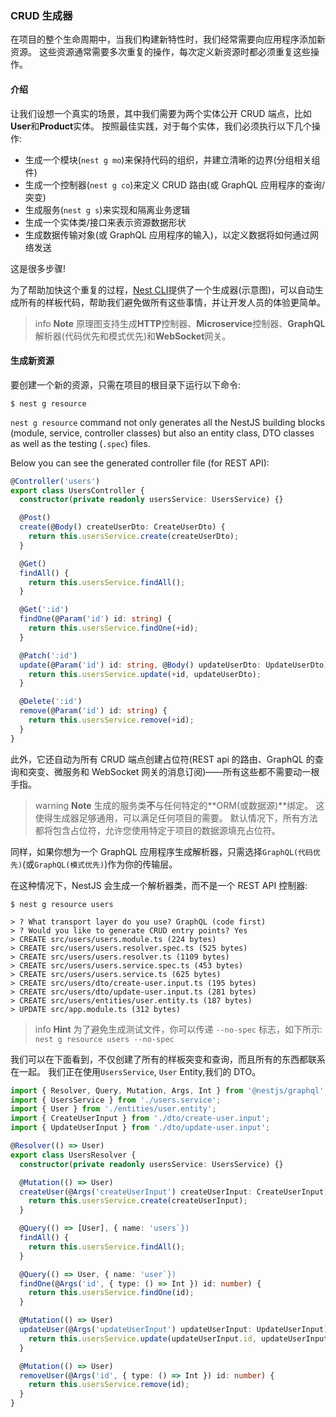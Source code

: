 ### CRUD 生成器

在项目的整个生命周期中，当我们构建新特性时，我们经常需要向应用程序添加新资源。
这些资源通常需要多次重复的操作，每次定义新资源时都必须重复这些操作。

#### 介绍

让我们设想一个真实的场景，其中我们需要为两个实体公开 CRUD 端点，比如**User**和**Product**实体。
按照最佳实践，对于每个实体，我们必须执行以下几个操作:

- 生成一个模块(`nest g mo`)来保持代码的组织，并建立清晰的边界(分组相关组件)
- 生成一个控制器(`nest g co`)来定义 CRUD 路由(或 GraphQL 应用程序的查询/突变)
- 生成服务(`nest g s`)来实现和隔离业务逻辑
- 生成一个实体类/接口来表示资源数据形状
- 生成数据传输对象(或 GraphQL 应用程序的输入)，以定义数据将如何通过网络发送

这是很多步骤!

为了帮助加快这个重复的过程，[Nest CLI](/cli/overview)提供了一个生成器(示意图)，可以自动生成所有的样板代码，帮助我们避免做所有这些事情，并让开发人员的体验更简单。

> info **Note** 原理图支持生成**HTTP**控制器、**Microservice**控制器、**GraphQL**解析器(代码优先和模式优先)和**WebSocket**网关。

#### 生成新资源

要创建一个新的资源，只需在项目的根目录下运行以下命令:

```shell
$ nest g resource
```

`nest g resource` command not only generates all the NestJS building blocks (module, service, controller classes) but also an entity class, DTO classes as well as the testing (`.spec`) files.

Below you can see the generated controller file (for REST API):

```typescript
@Controller('users')
export class UsersController {
  constructor(private readonly usersService: UsersService) {}

  @Post()
  create(@Body() createUserDto: CreateUserDto) {
    return this.usersService.create(createUserDto);
  }

  @Get()
  findAll() {
    return this.usersService.findAll();
  }

  @Get(':id')
  findOne(@Param('id') id: string) {
    return this.usersService.findOne(+id);
  }

  @Patch(':id')
  update(@Param('id') id: string, @Body() updateUserDto: UpdateUserDto) {
    return this.usersService.update(+id, updateUserDto);
  }

  @Delete(':id')
  remove(@Param('id') id: string) {
    return this.usersService.remove(+id);
  }
}
```

此外，它还自动为所有 CRUD 端点创建占位符(REST api 的路由、GraphQL 的查询和突变、微服务和 WebSocket 网关的消息订阅)——所有这些都不需要动一根手指。

> warning **Note** 生成的服务类**不**与任何特定的**ORM(或数据源)**绑定。
> 这使得生成器足够通用，可以满足任何项目的需要。
> 默认情况下，所有方法都将包含占位符，允许您使用特定于项目的数据源填充占位符。

同样，如果你想为一个 GraphQL 应用程序生成解析器，只需选择`GraphQL(代码优先)`(或`GraphQL(模式优先)`)作为你的传输层。

在这种情况下，NestJS 会生成一个解析器类，而不是一个 REST API 控制器:

```shell
$ nest g resource users

> ? What transport layer do you use? GraphQL (code first)
> ? Would you like to generate CRUD entry points? Yes
> CREATE src/users/users.module.ts (224 bytes)
> CREATE src/users/users.resolver.spec.ts (525 bytes)
> CREATE src/users/users.resolver.ts (1109 bytes)
> CREATE src/users/users.service.spec.ts (453 bytes)
> CREATE src/users/users.service.ts (625 bytes)
> CREATE src/users/dto/create-user.input.ts (195 bytes)
> CREATE src/users/dto/update-user.input.ts (281 bytes)
> CREATE src/users/entities/user.entity.ts (187 bytes)
> UPDATE src/app.module.ts (312 bytes)
```

> info **Hint** 为了避免生成测试文件，你可以传递 `--no-spec` 标志，如下所示: `nest g resource users --no-spec`

我们可以在下面看到，不仅创建了所有的样板突变和查询，而且所有的东西都联系在一起。
我们正在使用`UsersService`, `User` Entity,我们的 DTO。

```typescript
import { Resolver, Query, Mutation, Args, Int } from '@nestjs/graphql';
import { UsersService } from './users.service';
import { User } from './entities/user.entity';
import { CreateUserInput } from './dto/create-user.input';
import { UpdateUserInput } from './dto/update-user.input';

@Resolver(() => User)
export class UsersResolver {
  constructor(private readonly usersService: UsersService) {}

  @Mutation(() => User)
  createUser(@Args('createUserInput') createUserInput: CreateUserInput) {
    return this.usersService.create(createUserInput);
  }

  @Query(() => [User], { name: 'users`})
  findAll() {
    return this.usersService.findAll();
  }

  @Query(() => User, { name: 'user`})
  findOne(@Args('id', { type: () => Int }) id: number) {
    return this.usersService.findOne(id);
  }

  @Mutation(() => User)
  updateUser(@Args('updateUserInput') updateUserInput: UpdateUserInput) {
    return this.usersService.update(updateUserInput.id, updateUserInput);
  }

  @Mutation(() => User)
  removeUser(@Args('id', { type: () => Int }) id: number) {
    return this.usersService.remove(id);
  }
}
```
